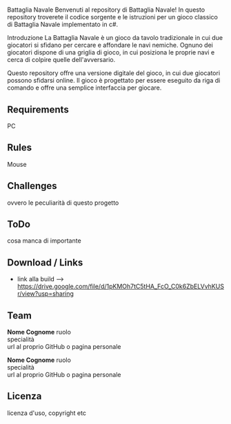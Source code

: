 #
Battaglia Navale
Benvenuti al repository di Battaglia Navale! In questo repository troverete il codice sorgente e le istruzioni per un gioco classico di Battaglia Navale implementato in c#.

Introduzione
La Battaglia Navale è un gioco da tavolo tradizionale in cui due giocatori si sfidano per cercare e affondare le navi nemiche. Ognuno dei giocatori dispone di una griglia di gioco, in cui posiziona le proprie navi e cerca di colpire quelle dell'avversario.

Questo repository offre una versione digitale del gioco, in cui due giocatori possono sfidarsi online. Il gioco è progettato per essere eseguito da riga di comando e offre una semplice interfaccia per giocare.

## Requirements
PC

## Rules
Mouse

## Challenges
ovvero le peculiarità di questo progetto

## ToDo
cosa manca di importante

## Download / Links

- link alla build --> https://drive.google.com/file/d/1pKMOh7tC5tHA_FcO_C0k6ZbELVvhKUSr/view?usp=sharing

## Team

**Nome Cognome**
ruolo  
specialità  
url al proprio GitHub o pagina personale

**Nome Cognome**
ruolo  
specialità  
url al proprio GitHub o pagina personale

## Licenza
licenza d'uso, copyright etc
